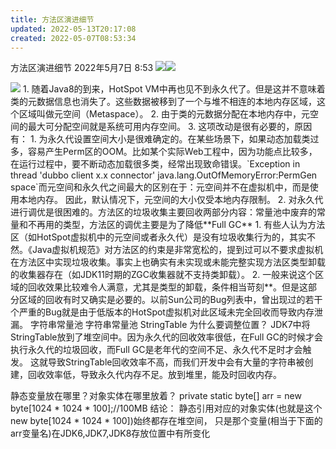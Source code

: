 ```yaml
---
title: 方法区演进细节
updated: 2022-05-13T20:17:08
created: 2022-05-07T08:53:34
---
```


方法区演进细节
2022年5月7日
8:53
![](C:\Users\82609\AppData\Local\Temp\Java\pandoc/media/image1.png)![](C:\Users\82609\AppData\Local\Temp\Java\pandoc/media/image2.png)

![](C:\Users\82609\AppData\Local\Temp\Java\pandoc/media/image3.png)
1\. 随着Java8的到来，HotSpot VM中再也见不到永久代了。但是这并不意味着类的元数据信息也消失了。这些数据被移到了一个与堆不相连的本地内存区域，这个区域叫做元空间（Metaspace）。
2\. 由于类的元数据分配在本地内存中，元空间的最大可分配空间就是系统可用内存空间。
3\. 这项改动是很有必要的，原因有：
1\. 为永久代设置空间大小是很难确定的。在某些场景下，如果动态加载类过多，容易产生Perm区的OOM。比如某个实际Web工程中，因为功能点比较多，在运行过程中，要不断动态加载很多类，经常出现致命错误。\`Exception in thread 'dubbo client x.x connector' java.lang.OutOfMemoryError:PermGen space\`而元空间和永久代之间最大的区别在于：元空间并不在虚拟机中，而是使用本地内存。 因此，默认情况下，元空间的大小仅受本地内存限制。
2\. 对永久代进行调优是很困难的。方法区的垃圾收集主要回收两部分内容：常量池中废弃的常量和不再用的类型，方法区的调优主要是为了降低\*\*Full GC\*\*
1\. 有些人认为方法区（如HotSpot虚拟机中的元空间或者永久代）是没有垃圾收集行为的，其实不然。《Java虚拟机规范》对方法区的约束是非常宽松的，提到过可以不要求虚拟机在方法区中实现垃圾收集。事实上也确实有未实现或未能完整实现方法区类型卸载的收集器存在（如JDK11时期的ZGC收集器就不支持类卸载）。
2\. 一般来说这个区域的回收效果比较难令人满意，尤其是类型的卸载，条件相当苛刻\*\*。但是这部分区域的回收有时又确实是必要的。以前Sun公司的Bug列表中，曾出现过的若干个严重的Bug就是由于低版本的HotSpot虚拟机对此区域未完全回收而导致内存泄漏。
字符串常量池
字符串常量池 StringTable 为什么要调整位置？
JDK7中将StringTable放到了堆空间中。因为永久代的回收效率很低，在Full GC的时候才会执行永久代的垃圾回收，而Full GC是老年代的空间不足、永久代不足时才会触发。
这就导致StringTable回收效率不高，而我们开发中会有大量的字符串被创建，回收效率低，导致永久代内存不足。放到堆里，能及时回收内存。

静态变量放在哪里？对象实体在哪里放着？ private static byte\[\] arr = new byte\[1024 \* 1024 \* 100\];//100MB
结论：
静态引用对应的对象实体(也就是这个new byte\[1024 \* 1024 \* 100\])始终都存在堆空间，
只是那个变量(相当于下面的arr变量名)在JDK6,JDK7,JDK8存放位置中有所变化
